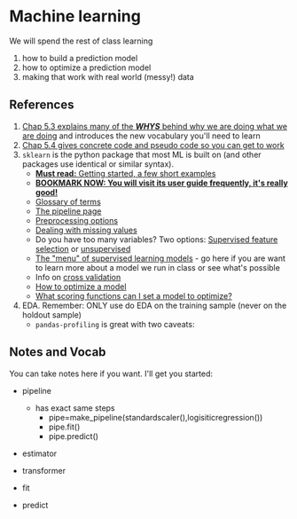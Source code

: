 # Machine learning

We will spend the rest of class learning 
1. how to build a prediction model
1. how to optimize a prediction model
1. making that work with real world (messy!) data

## References

1. [Chap 5.3 explains many of the _**WHYS**_ behind why we are doing what we are doing](https://ledatascifi.github.io/ledatascifi-2022/content/05/03_ML.html) and introduces the new vocabulary you'll need to learn
1. [Chap 5.4 gives concrete code and pseudo code so you can get to work](https://ledatascifi.github.io/ledatascifi-2022/content/05/04a_SKLearn.html)
1. `sklearn` is the python package that most ML is built on (and other packages use identical or similar syntax).
    - [**Must read:** Getting started, a few short examples](https://scikit-learn.org/stable/getting_started.html) 
    - **[BOOKMARK NOW: You will visit its user guide frequently, it's really good!](https://scikit-learn.org/stable/user_guide.html)**
    - [Glossary of terms](https://scikit-learn.org/stable/glossary.html)
    - [The pipeline page](https://scikit-learn.org/stable/modules/compose.html)
    - [Preprocessing options](https://scikit-learn.org/stable/modules/preprocessing.html)
    - [Dealing with missing values](https://scikit-learn.org/stable/modules/impute.html)
    - Do you have too many variables? Two options: [Supervised feature selection](https://scikit-learn.org/stable/modules/feature_selection.html) or [unsupervised](https://scikit-learn.org/stable/modules/unsupervised_reduction.html)
    - [The "menu" of supervised learning models](https://scikit-learn.org/stable/supervised_learning.html) - go here if you are want to learn more about a model we run in class or see what's possible
    - Info on [cross validation](https://scikit-learn.org/stable/modules/cross_validation.html)
    - [How to optimize a model](https://scikit-learn.org/stable/modules/grid_search.html)
    - [What scoring functions can I set a model to optimize?](https://scikit-learn.org/stable/modules/model_evaluation.html)
1. EDA. Remember: ONLY use do EDA on the training sample (never on the holdout sample)
    - `pandas-profiling` is great with two caveats: 

## Notes and Vocab

You can take notes here if you want. I'll get you started:
- pipeline
    - has exact same steps
        - pipe=make_pipeline(standardscaler(),logisiticregression())
        - pipe.fit()
        - pipe.predict()
    
- estimator

- transformer
- fit
- predict 
